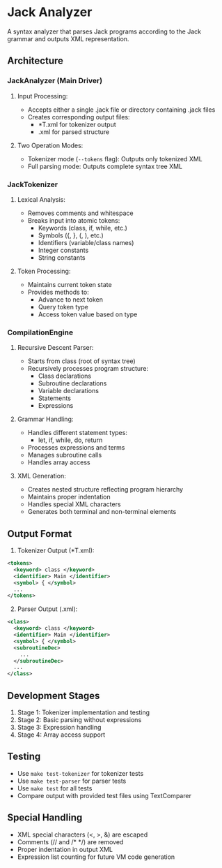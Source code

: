 # Jack Analyzer

A syntax analyzer that parses Jack programs according to the Jack grammar and outputs XML representation.

## Architecture

### JackAnalyzer (Main Driver)
1. Input Processing:
   - Accepts either a single .jack file or directory containing .jack files
   - Creates corresponding output files: 
     - *T.xml for tokenizer output
     - .xml for parsed structure

2. Two Operation Modes:
   - Tokenizer mode (`--tokens` flag): Outputs only tokenized XML
   - Full parsing mode: Outputs complete syntax tree XML

### JackTokenizer
1. Lexical Analysis:
   - Removes comments and whitespace
   - Breaks input into atomic tokens:
     - Keywords (class, if, while, etc.)
     - Symbols ({, }, (, ), etc.)
     - Identifiers (variable/class names)
     - Integer constants
     - String constants

2. Token Processing:
   - Maintains current token state
   - Provides methods to:
     - Advance to next token
     - Query token type
     - Access token value based on type

### CompilationEngine
1. Recursive Descent Parser:
   - Starts from class (root of syntax tree)
   - Recursively processes program structure:
     - Class declarations
     - Subroutine declarations
     - Variable declarations
     - Statements
     - Expressions

2. Grammar Handling:
   - Handles different statement types:
     - let, if, while, do, return
   - Processes expressions and terms
   - Manages subroutine calls
   - Handles array access

3. XML Generation:
   - Creates nested structure reflecting program hierarchy
   - Maintains proper indentation
   - Handles special XML characters
   - Generates both terminal and non-terminal elements

## Output Format

1. Tokenizer Output (*T.xml):
```xml
<tokens>
  <keyword> class </keyword>
  <identifier> Main </identifier>
  <symbol> { </symbol>
  ...
</tokens>
```

2. Parser Output (.xml):
```xml
<class>
  <keyword> class </keyword>
  <identifier> Main </identifier>
  <symbol> { </symbol>
  <subroutineDec>
    ...
  </subroutineDec>
  ...
</class>
```

## Development Stages

1. Stage 1: Tokenizer implementation and testing
2. Stage 2: Basic parsing without expressions
3. Stage 3: Expression handling
4. Stage 4: Array access support

## Testing

- Use `make test-tokenizer` for tokenizer tests
- Use `make test-parser` for parser tests
- Use `make test` for all tests
- Compare output with provided test files using TextComparer

## Special Handling

- XML special characters (<, >, &) are escaped
- Comments (// and /* */) are removed
- Proper indentation in output XML
- Expression list counting for future VM code generation